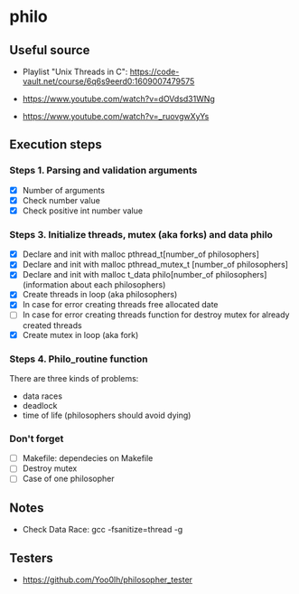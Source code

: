 # philo

## Useful source

* Playlist "Unix Threads in C": https://code-vault.net/course/6q6s9eerd0:1609007479575

* https://www.youtube.com/watch?v=dOVdsd31WNg

* https://www.youtube.com/watch?v=_ruovgwXyYs


## Execution steps

### Steps 1. Parsing and validation arguments
-[X] Number of arguments
-[X] Check number value
-[X] Check positive int number value

### Steps 3. Initialize threads, mutex (aka forks) and data philo 
-[X] Declare and init with malloc pthread_t[number_of philosophers]
-[X] Declare and init with malloc pthread_mutex_t [number_of philosophers]
-[X] Declare and init with malloc t_data philo[number_of philosophers] (information about each philosophers)
-[X] Create threads in loop (aka philosophers)
-[X] In case for error creating threads free allocated date
-[ ] In case for error creating threads function for destroy mutex for already created threads
-[X] Create mutex in loop (aka fork)

### Steps 4. Philo_routine function
There are three kinds of problems:
* data races
* deadlock
* time of life (philosophers should avoid dying)



### Don't forget
-[ ] Makefile: dependecies on Makefile
-[ ] Destroy mutex
-[ ] Case of one philosopher

## Notes

* Check Data Race:
    gcc -fsanitize=thread -g

## Testers

* https://github.com/Yoo0lh/philosopher_tester
